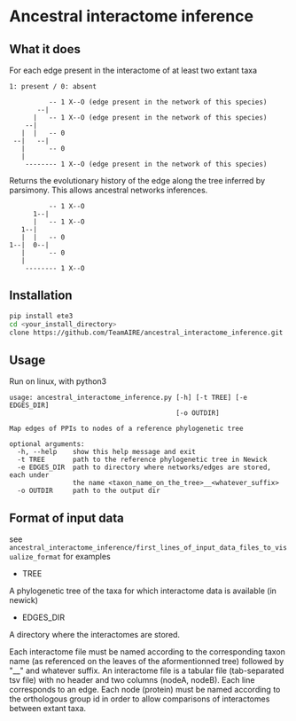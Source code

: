 # Ancestral interactome inference

## What it does

For each edge present in the interactome of at least two extant taxa
```
1: present / 0: absent

          -- 1 X--O (edge present in the network of this species)         
       --|
      |   -- 1 X--O (edge present in the network of this species)
    --|
   |  |   -- 0
 --|   --|
   |      -- 0 
   |
    -------- 1 X--O (edge present in the network of this species)
```

Returns the evolutionary history of the edge along the tree inferred by parsimony.
This allows ancestral networks inferences. 

```
          -- 1 X--O
      1--|
      |   -- 1 X--O
   1--|
   |  |   -- 0
1--|  0--|
   |      -- 0
   |
    -------- 1 X--O
```

## Installation

```bash
pip install ete3
cd <your_install_directory>
clone https://github.com/TeamAIRE/ancestral_interactome_inference.git
```

## Usage

Run on linux, with python3

```
usage: ancestral_interactome_inference.py [-h] [-t TREE] [-e EDGES_DIR]
                                          [-o OUTDIR]

Map edges of PPIs to nodes of a reference phylogenetic tree

optional arguments:
  -h, --help    show this help message and exit
  -t TREE       path to the reference phylogenetic tree in Newick
  -e EDGES_DIR  path to directory where networks/edges are stored, each under
                the name <taxon_name_on_the_tree>__<whatever_suffix>
  -o OUTDIR     path to the output dir
```

## Format of input data

see ```ancestral_interactome_inference/first_lines_of_input_data_files_to_visualize_format``` for examples

* TREE

A phylogenetic tree of the taxa for which interactome data is available (in newick)

* EDGES_DIR

A directory where the interactomes are stored.

Each interactome file must be named according to the corresponding taxon name (as referenced on the leaves of the aformentionned tree) followed by "__" and whatever suffix.
An interactome file is a tabular file (tab-separated tsv file) with no header and two columns (nodeA, nodeB). Each line corresponds to an edge. Each node (protein) must be named according to the orthologous group id in order to allow comparisons of interactomes between extant taxa. 